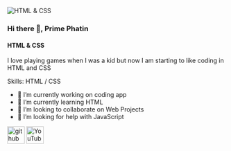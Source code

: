 ![HTML & CSS](https://yt3.googleusercontent.com/1JZgC34iFZi6D2HMiX6nZH5zDAky8-9Bfp-4xer4YsCGeiNQzxvOJpptb3E0rRCMTiiPo_adXg=w2276-fcrop64=1,00005a57ffffa5a8-k-c0xffffffff-no-nd-rj)

### Hi there 👋, Prime Phatin
#### HTML & CSS


I love playing games when I was a kid but now I am starting to like coding in HTML and CSS

Skills: HTML / CSS

- 🔭 I’m currently working on coding app 
- 🌱 I’m currently learning HTML 
- 👯 I’m looking to collaborate on Web Projects 
- 🤔 I’m looking for help with JavaScript 


[<img src='https://cdn.jsdelivr.net/npm/simple-icons@3.0.1/icons/github.svg' alt='github' height='40'>](https://github.com/pim-iop)  [<img src='https://cdn.jsdelivr.net/npm/simple-icons@3.0.1/icons/youtube.svg' alt='YouTube' height='40'>](https://www.youtube.com/channel/UC59Jw4lXOnqsgCR4K-uHM0g)  

